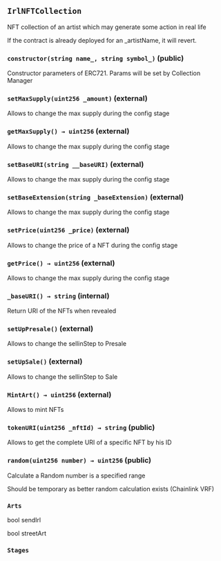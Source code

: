 ## `IrlNFTCollection`

NFT collection of an artist which may generate some action in real life


   If the contract is already deployed for an _artistName, it will revert.


### `constructor(string name_, string symbol_)` (public)

Constructor parameters of ERC721. Params will be set by Collection Manager



### `setMaxSupply(uint256 _amount)` (external)

Allows to change the max supply during the config stage




### `getMaxSupply() → uint256` (external)

Allows to change the max supply during the config stage





### `setBaseURI(string __baseURI)` (external)

Allows to change the max supply during the config stage




### `setBaseExtension(string _baseExtension)` (external)

Allows to change the max supply during the config stage




### `setPrice(uint256 _price)` (external)

Allows to change the price of a NFT during the config stage




### `getPrice() → uint256` (external)

Allows to change the max supply during the config stage





### `_baseURI() → string` (internal)

Return URI of the NFTs when revealed





### `setUpPresale()` (external)

Allows to change the sellinStep to Presale




### `setUpSale()` (external)

Allows to change the sellinStep to Sale




### `MintArt() → uint256` (external)

Allows to mint NFTs





### `tokenURI(uint256 _nftId) → string` (public)

Allows to get the complete URI of a specific NFT by his ID





### `random(uint256 number) → uint256` (public)

Calculate a Random number is a specified range



Should be temporary as better random calculation exists (Chainlink VRF) 





### `Arts`


bool sendIrl


bool streetArt



### `Stages`

















